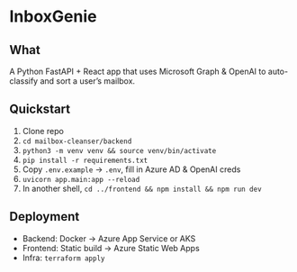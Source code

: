 # InboxGenie

## What
A Python FastAPI + React app that uses Microsoft Graph & OpenAI to auto-classify and sort a user’s mailbox.

## Quickstart

1. Clone repo  
2. `cd mailbox-cleanser/backend`  
3. `python3 -m venv venv && source venv/bin/activate`  
4. `pip install -r requirements.txt`  
5. Copy `.env.example` → `.env`, fill in Azure AD & OpenAI creds  
6. `uvicorn app.main:app --reload`  
7. In another shell, `cd ../frontend && npm install && npm run dev`  

## Deployment
- Backend: Docker → Azure App Service or AKS  
- Frontend: Static build → Azure Static Web Apps  
- Infra: `terraform apply`